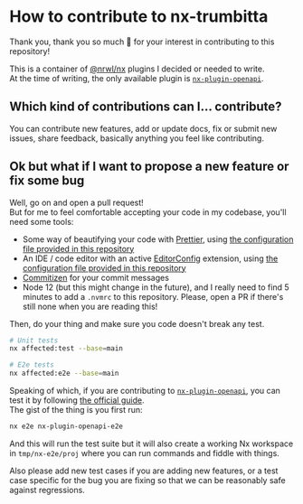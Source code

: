 # How to contribute to nx-trumbitta

Thank you, thank you so much 🙏 for your interest in contributing to this repository!

This is a container of [@nrwl/nx](https://nx.dev) plugins I decided or needed to write.  
At the time of writing, the only available plugin is [`nx-plugin-openapi`](packages/nx-plugin-openapi).

## Which kind of contributions can I... contribute?

You can contribute new features, add or update docs, fix or submit new issues, share feedback, basically anything you feel like contributing.

## Ok but what if I want to propose a new feature or fix some bug

Well, go on and open a pull request!  
But for me to feel comfortable accepting your code in my codebase, you'll need some tools:

* Some way of beautifying your code with [Prettier](https://prettier.io/), using [the configuration file provided in this repository](.prettierrc)
* An IDE / code editor with an active [EditorConfig](https://editorconfig.org/) extension, using [the configuration file provided in this repository](.editorconfig)
* [Commitizen](https://github.com/commitizen/cz-cli#using-the-command-line-tool) for your commit messages
* Node 12 (but this might change in the future), and I really need to find 5 minutes to add a `.nvmrc` to this repository. Please, open a PR if there's still none when you are reading this!

Then, do your thing and make sure you code doesn't break any test.

```sh
# Unit tests
nx affected:test --base=main

# E2e tests
nx affected:e2e --base=main
```

Speaking of which, if you are contributing to [`nx-plugin-openapi`](packages/nx-plugin-openapi), you can test it by following [the official guide](https://nx.dev/latest/angular/nx-plugin/overview#testing-your-plugin).  
The gist of the thing is you first run:

```sh
nx e2e nx-plugin-openapi-e2e
```

And this will run the test suite but it will also create a working Nx workspace in `tmp/nx-e2e/proj` where you can run commands and fiddle with things.

Also please add new test cases if you are adding new features, or a test case specific for the bug you are fixing so that we can be reasonably safe against regressions.
